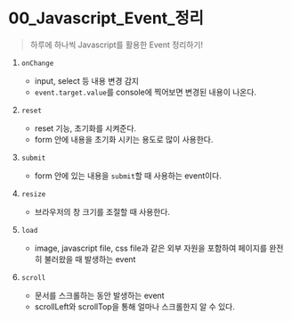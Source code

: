 # 00_Javascript_Event_정리

> 하루에 하나씩 Javascript를 활용한 Event 정리하기!



1. `onChange`
   * input, select 등 내용 변경 감지
   * `event.target.value`를 console에 찍어보면 변경된 내용이 나온다.

2. `reset`
   * reset 기능, 초기화를 시켜준다.
   * form 안에 내용을 초기화 시키는 용도로 많이 사용한다.
3. `submit`
   * form 안에 있는 내용을 `submit`할 때 사용하는 event이다.

4. `resize`
   * 브라우저의 창 크기를 조절할 때 사용한다.

5. `load`
   * image, javascript file, css file과 같은 외부 자원을 포함하여 페이지를 완전히 불러왔을 때 발생하는 event

6. `scroll`
   * 문서를 스크롤하는 동안 발생하는 event
   * scrollLeft와 scrollTop을 통해 얼마나 스크롤한지 알 수 있다.